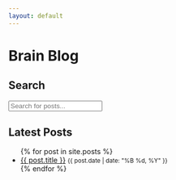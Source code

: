 ```yaml
---
layout: default
---
```


# Brain Blog

## Search
<input type="text" id="search-input" placeholder="Search for posts...">
<ul id="search-results"></ul>

## Latest Posts
<ul>
{% for post in site.posts %}
  <li>
    <a href="{{ post.url }}">{{ post.title }}</a>
    <small>{{ post.date | date: "%B %d, %Y" }}</small>
  </li>
{% endfor %}
</ul>

<script>
  SimpleJekyllSearch({
    searchInput: document.getElementById('search-input'),
    resultsContainer: document.getElementById('search-results'),
    json: '/brain-blog/search.json',
    searchResultTemplate: '<li><a href="{url}" title="{title}">{title}</a></li>',
    noResultsText: 'No results found'
  });
</script>

